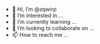 - 👋 Hi, I’m @zqwirp
- 👀 I’m interested in ...
- 🌱 I’m currently learning ...
- 💞️ I’m looking to collaborate on ...
- 📫 How to reach me ...

<!---
zqwirp/zqwirp is a ✨ special ✨ repository because its `README.md` (this file) appears on your GitHub profile.
You can click the Preview link to take a look at your changes.
--->

